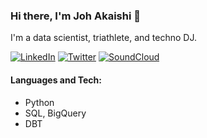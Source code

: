 ### Hi there, I'm Joh Akaishi 👋

I'm a data scientist, triathlete, and techno DJ.

[![LinkedIn](https://img.icons8.com/color/48/000000/linkedin.png)](https://www.linkedin.com/in/johakaishi/)
[![Twitter](https://img.icons8.com/color/48/000000/twitter.png)](https://twitter.com/johakaishi)
[![SoundCloud](https://img.icons8.com/color/48/000000/soundcloud.png)](https://soundcloud.com/sekio)

#### Languages and Tech:

- Python
- SQL, BigQuery
- DBT
